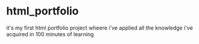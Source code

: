 # html_portfolio
it's my first html portfolio project wheere i've applied all the knowledge i've acquired in 100 minutes of learning
